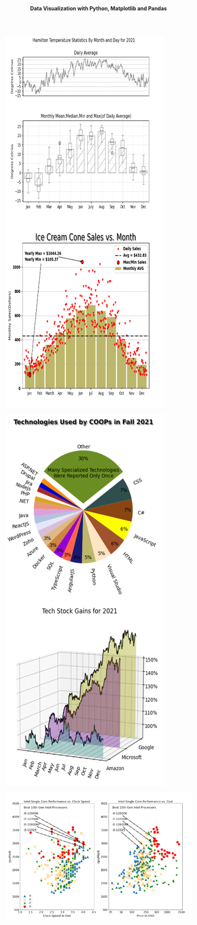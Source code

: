
 <h4 align="center">Data Visualization with Python, Matplotlib and Pandas</h4>
 
 <br><br>
 
 

 
 
 <img src="screenshots/temperature.PNG" title="Hamilton Temperature 2021" height= 500 width= 430><img src="screenshots/ice%20cream.PNG" title="Hamilton Temperature 2021" height= 500 width= 430>
 
  <img src="screenshots/piechart.PNG" title="Hamilton Temperature 2021" height= 500 width= 430><img src="screenshots/stock.PNG" title="Hamilton Temperature 2021" width= 430 height= 500>
 
 

 



<img src="screenshots/cpu.PNG" title="Hamilton Temperature 2021" >


